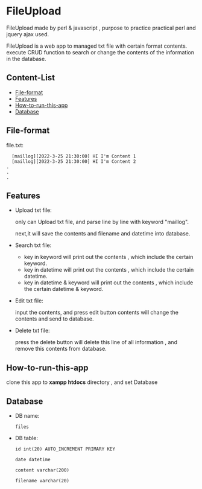 # FileUpload
  FileUpload made by perl & javascript , purpose to practice practical perl and jquery ajax used.
  
  FileUpload is a web app to managed txt file with certain format contents.
  execute CRUD function to search or change the contents of the information in the database.

## Content-List
* [File-format](#file-format)
* [Features](#features)
* [How-to-run-this-app](#how-to-run-this-app)
* [Database](#database)


## File-format
  
  file.txt:
```
  [maillog][2022-3-25 21:30:00] HI I'm Content 1
  [maillog][2022-3-25 21:30:00] HI I'm Content 2
.
.
.
```

## Features

* Upload txt file:

  only can Upload txt file, and parse line by line with keyword "maillog".
  
  next,it will save the contents and filename and datetime into database.
  

* Search txt file:
  * key in keyword will print out the contents , which include the certain keyword.
  * key in datetime will print out the contents , which include the certain datetime.
  * key in datetime & keyword will print out the contents , which include the certain datetime & keyword.
  

* Edit txt file:

  input the contents, and press edit button contents will change the contents and send to database.
  

* Delete txt file:
 
  press the delete button will delete this line of all information , and remove this contents from database.
  

## How-to-run-this-app

  clone this app to **xampp htdocs** directory , and set Database
  
## Database
* DB name:
  ```
  files
  ```
* DB table:
  ```
  id int(20) AUTO_INCREMENT PRIMARY KEY
  
  date datetime
  
  content varchar(200)
  
  filename varchar(20)
  ```

